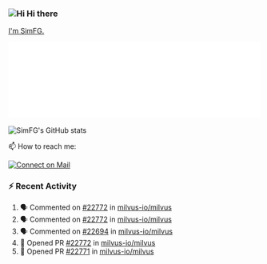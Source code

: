 ### <img src='https://qpluspicture.oss-cn-beijing.aliyuncs.com/6LjjQA/Hi.gif' alt='Hi' width="24"/> Hi there

[I'm SimFG.](https://simfg.github.io/)

![Metrics 👋](/metrics.plugin.followup.user.svg)

![SimFG's GitHub stats](https://github-readme-stats.vercel.app/api?username=SimFG&show_icons=true&theme=radical&count_private=true)

📫 How to reach me:

[![Connect on Mail](https://img.shields.io/badge/Ask%20me-anything-1abc9c.svg)](mailto:1142838399@qq.com)

### :zap: Recent Activity

<!--START_SECTION:activity-->
1. 🗣 Commented on [#22772](https://github.com/milvus-io/milvus/issues/22772) in [milvus-io/milvus](https://github.com/milvus-io/milvus)
2. 🗣 Commented on [#22772](https://github.com/milvus-io/milvus/issues/22772) in [milvus-io/milvus](https://github.com/milvus-io/milvus)
3. 🗣 Commented on [#22694](https://github.com/milvus-io/milvus/issues/22694) in [milvus-io/milvus](https://github.com/milvus-io/milvus)
4. 💪 Opened PR [#22772](https://github.com/milvus-io/milvus/pull/22772) in [milvus-io/milvus](https://github.com/milvus-io/milvus)
5. 💪 Opened PR [#22771](https://github.com/milvus-io/milvus/pull/22771) in [milvus-io/milvus](https://github.com/milvus-io/milvus)
<!--END_SECTION:activity-->

